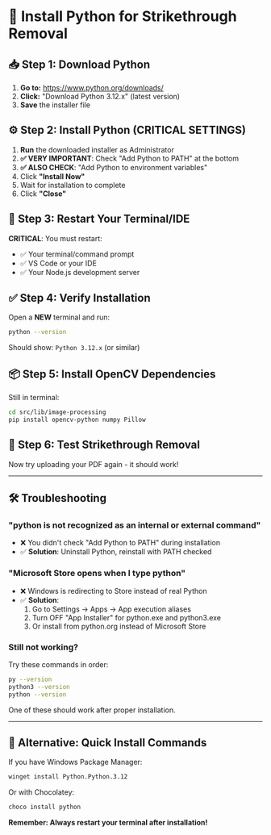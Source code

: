 # 🐍 Install Python for Strikethrough Removal

## 📥 **Step 1: Download Python**

1. **Go to:** https://www.python.org/downloads/
2. **Click:** "Download Python 3.12.x" (latest version)
3. **Save** the installer file

## ⚙️ **Step 2: Install Python (CRITICAL SETTINGS)**

1. **Run** the downloaded installer as Administrator
2. **✅ VERY IMPORTANT**: Check "Add Python to PATH" at the bottom
3. **✅ ALSO CHECK**: "Add Python to environment variables" 
4. Click **"Install Now"**
5. Wait for installation to complete
6. Click **"Close"**

## 🔄 **Step 3: Restart Your Terminal/IDE**

**CRITICAL**: You must restart:
- ✅ Your terminal/command prompt
- ✅ VS Code or your IDE  
- ✅ Your Node.js development server

## ✅ **Step 4: Verify Installation**

Open a **NEW** terminal and run:
```bash
python --version
```

Should show: `Python 3.12.x` (or similar)

## 📦 **Step 5: Install OpenCV Dependencies**

Still in terminal:
```bash
cd src/lib/image-processing
pip install opencv-python numpy Pillow
```

## 🎯 **Step 6: Test Strikethrough Removal**

Now try uploading your PDF again - it should work!

---

## 🛠️ **Troubleshooting**

### "python is not recognized as an internal or external command"
- ❌ You didn't check "Add Python to PATH" during installation
- ✅ **Solution**: Uninstall Python, reinstall with PATH checked

### "Microsoft Store opens when I type python"
- ❌ Windows is redirecting to Store instead of real Python
- ✅ **Solution**: 
  1. Go to Settings → Apps → App execution aliases
  2. Turn OFF "App Installer" for python.exe and python3.exe
  3. Or install from python.org instead of Microsoft Store

### Still not working?
Try these commands in order:
```bash
py --version
python3 --version  
python --version
```

One of these should work after proper installation.

---

## 🚀 **Alternative: Quick Install Commands**

If you have Windows Package Manager:
```bash
winget install Python.Python.3.12
```

Or with Chocolatey:
```bash
choco install python
```

**Remember: Always restart your terminal after installation!** 